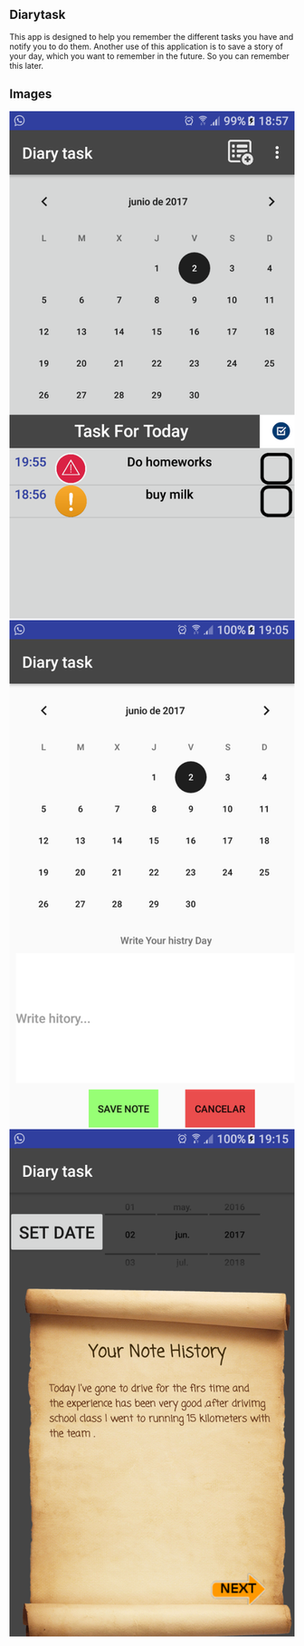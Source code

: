 Diarytask
---
This app is designed to help you remember the different tasks you have and notify you to do them.
Another use of this application is to save a story of your day, which you want to remember in the future. So you can remember this later.

Images
---

![](https://github.com/lugman/Proyectos-DAW/blob/main/Diarytask/the%20main%20layout.png)
![](https://github.com/lugman/Proyectos-DAW/blob/main/Diarytask/write%20history.png)
![](https://github.com/lugman/Proyectos-DAW/blob/main/Diarytask/history%20%20layout.png)
